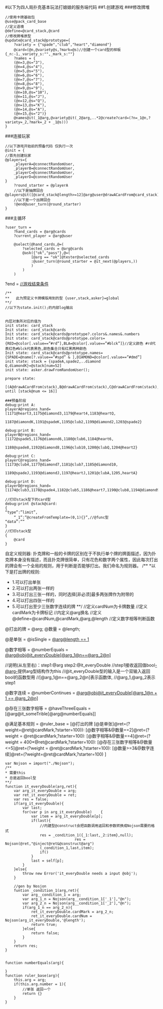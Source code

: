 #以下为四人局扑克基本玩法打娘娘的服务端代码
##1.创建游戏
###修改牌堆
```
//使用卡牌基础包
@use@pack_card_base
//定义语境
@define=@card_stack,@card
//修改牌堆原型
@update@card_stack@prototype={
	?variety = {"spade","club","heart","diamond"}
	@card=(@n,@variety@s,?mark=@s)//创建一个card型的样板{_n:-1,_variety_s:"",_mark_s:""}
	?names = {
	(@n=3,@s="3"),
	(@n=4,@s="4"),
	(@n=5,@s="5"),
	(@n=6,@s="6"),
	(@n=7,@s="7"),
	(@n=8,@s="8"),
	(@n=9,@s="9"),
	(@n=10,@s="10"),
	(@n=11,@s="J"),
	(@n=12,@s="Q"),
	(@n=13,@s="K"),
	(@n=14,@s="A"),
	(@n=15,@s="2")}
	@names@it(_1@arg,@variety@it(_2@arg,..*2@create?card=(?n=_1@n,?variety=_2,?mark=_2 + _1@s)))
}
```
###连接玩家
```
//以下游戏开始前的预备代码 仅执行一次
@init = {
//首先创建玩家
@players={
	_playerA=@connectRandomUser,
	_playerB=@connectRandomUser,
	_playerC=@connectRandomUser,
	_playerD=@connectRandomUser
}
	?round_starter = @playerA
	//以下是抽牌回合
@players@it([@card_stack@length>=12]@arg@user@drawACardFrom@card_stack)
	//以下是一个出牌回合
	!@end@user_turn(@round_starter)
}
```
###主循环
```
?user_turn = 
	?hand_cards = @arg@cards
	?current_player = @arg@user

	@select(@hand_cards,@=(
		?selected_cards = @arg@cards
		@ask({"ok","pass"},@=(
			[@arg == "ok"]@tester@selected_cards
			:@user_turn(@round_starter = @it_next(@players,))
			)
		)
	)
```	


?end = 
[
	//游戏结束条件
](@round_starter)
```
/**
**   此为预定义卡牌模版用到的型 {user,stack,asker}=global
**/
//以下为state.init();的内部log输出


内层对象所对应的值为
init state: card_stack
Init state: card_stack@cards
Init state: card_stack@cards@prototype?.colors&.names&.numbers
Init state: card_stack@cards@prototype.colors={RED=@color[.value==”#rd”],BLA=@color[.value==”#blck”]}//定义颜色 #rd代表红色#blck代表黑色,颜色集合只有红黑两种颜色
Init state: card_stack@cards@prototype.names={SPADE=@name[?.value==”#spd” & ],DIAMOND=@color[.value==”#dmd”]
init state: stack = {spadeA,spade2,..diamond Q,diamondK}=@stack[num=52]
init state: asker.drawFromRandomUser();

prepare state:

[(A@drawACardFrom(stack),B@drawACardFrom(stack),C@drawACardFrom(stack),D@drawACardFrom(stack)) until [stack@num <= 16]]

###预备阶段
debug:print A:
playerA@regions_hand= [1171@heart3,1175@diamond3,1179@heart4,1183@heartQ,
					1187@diamondK,1191@spadeK,1195@club2,1199@diamond2,1203@spade2}

debug:print B:
playerB@regions_hand= [1172@spade5,1176@diamond6,1180@club6,1184@heart6,
					1188@spade8,1192@diamond8,1196@club10,1200@clubQ,1204@heart2}

debug:print C:
playerC@regions_hand=[1173@club4,1177@diamond7,1181@club7,1185@diamond10,
					1189@spadeJ,1193@diamondJ,1197@heartJ,1201@clubA,1205,heartA}

debug:print D:
playerD@regions_hand=[1174@club3,1178@spade4,1182@club5,1186@heart7,1190@club8,1194@diamond9,1198@heart10,1202@clubJ,1206@spadeQ}

//打印stack型下的card型
debug:print @stack@card:
{
“type”:”limit”,
	“_1”:”@createFromTemplate=(0,1){}”,//@func型
“data”:””
}
//打印stack型
{
	@card
}
```
自定义规则器:
扑克牌和一般的卡牌的区别在于不执行单个牌的牌面描述，因为扑克牌本身没有描述，而且扑克牌很简单，只有花色和数字两个属性，因此每次打出的牌会有一个全局的规则，用于判断是否能够打出。我们命名为规则器。
/**
*以下是打出牌的规则:
* 1.可以打出单张 
* 2.可以打出两张一样的
* 3.可以打出三张一样的，同时选择[非必须]最多两张牌作为附带的
* 4.可以打出四张一样的
* 5.可以打出至少三张数字连续的牌
**/
//定义cardNum为卡牌数量
//定义cardMark为卡牌标记
//内定义@arg换名
//定义
@define=@cardNum,@cardMark,@arg,@length
//定义数字相等判断函数

@打出的牌 = @arg;
@数量 = @length;

@是单张 = @isSingle = 
[@arg@length == 1](@ret=(@?cardMark=@arg@n,@?cardNum=@arg@length))

@数字相等 = @numberEquals = 
[@arg@obj@it_everyDouble[@arg_1@n==@arg_2@n]](@ret=(@?cardMark=@arg_1@n,@?cardNum=@arg@length))

//说明(从左至右)：step1:@arg step2:@it_everyDouble
//step1接收返回值bool<-@arg->提供arg型结构作为this
//@it_everyDouble型的输入是一个双输入返回bool的函数型用
//[@arg_1@n==@arg_2@n]表示函数体,
//@arg_1,@arg_2表示step1

@数字连续 = @numberContinues = 
[@arg@obj@it_everyDouble[@arg_1@n + 1 == @arg_2@n]](@ret=(@?cardMark=@arg_2@n,@?cardNum=@arg@length))

@存在三张数字相等 = @haveThreeEquals = 
[@arg@it_someTrible[@arg@numberEquals]]

@满足基本规则 = @ruler_base = 
[@打出的牌
	[@是单张]@ret=(?weight=@ret@cardMark,?starter=100)):
	[@数字相等&@数量==2]@ret=(?weight = @ret@cardMark,?starter=100):
	[@数字相等&@数量==4]@ret=(?weight = 400*@ret@cardMark,?starter=100):
	[@存在三张数字相等&@数量<=5]@ret=(?weight = @ret@cardMark,?starter=100):
	[@数量>=3&@数字连续]@ret=(?weight=@ret@cardMark,?starter=100)
]

```
var Nojson = import("./Nojson");
/**
* 需要this
* 总是返回bool型
**/
function it_everyDouble(arg,ret){
	var arg_it_everyDouble = arg;
	var ret_it_everyDouble = ret;
	var res = false;
	if(arg_it_everyDouble){
		var last;
		for(var p in arg_it_everyDouble)	{
			var item = arg_it_everyDouble[p];
			if(last){
				//内建型@construct会把函数调用返回和参数转换成Nojson需要的格式
				res = _condition_1({_1:last,_2:item},null);
								res = Nojson(@ret,"@inject@ret&@construct@arg")
				(_condition_1,last,item);
				if()
			}
			last = self[p];
		}
	}else{
		throw new Error('it_everyDouble needs a input @obj');
	}
	
	//gen by Nosjon
	funtion _condition_1(arg,ret){
		var arg__condition_1 = arg;
		var arg_1_n = Nojson(arg__condition_1['_1'],"@n");
		var arg_2_n = Nojson(arg__condition_1['_2'],"@n");
		if(arg_1_n == arg_2_n){
			ret_it_everyDouble.cardMark = arg_2_n;
			ret_it_everyDouble.cardNum = Nojson(arg_it_everyDouble,'@length');
			return true;
		}else{
			return false;
		}
	}
	return res;
}


function numberEquals(arg){
	
}
function ruler_base(arg){
	this.arg = arg;
	if(this.arg.number = 1){
		//单张 返回一个
		return {}
	}
}
```


